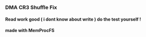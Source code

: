 ### DMA CR3 Shuffle Fix
#### Read work good ( i dont know about write ) do the test yourself !
#### made with MemProcFS
